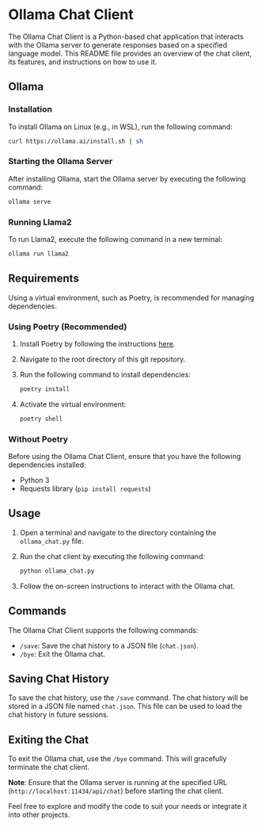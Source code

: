 # Ollama Chat Client

The Ollama Chat Client is a Python-based chat application that interacts with the Ollama server to generate responses based on a specified language model. This README file provides an overview of the chat client, its features, and instructions on how to use it.

## Ollama

### Installation

To install Ollama on Linux (e.g., in WSL), run the following command:

```bash
curl https://ollama.ai/install.sh | sh
```

### Starting the Ollama Server

After installing Ollama, start the Ollama server by executing the following command:

```bash
ollama serve
```

### Running Llama2

To run Llama2, execute the following command in a new terminal:

```bash
ollama run llama2
```

## Requirements

Using a virtual environment, such as Poetry, is recommended for managing dependencies.

### Using Poetry (Recommended)

1. Install Poetry by following the instructions [here](https://python-poetry.org/docs/#installation).

2. Navigate to the root directory of this git repository.

3. Run the following command to install dependencies:

   ```bash
   poetry install
   ```

4. Activate the virtual environment:

   ```bash
   poetry shell
   ```

### Without Poetry

Before using the Ollama Chat Client, ensure that you have the following dependencies installed:

- Python 3
- Requests library (`pip install requests`)

## Usage

1. Open a terminal and navigate to the directory containing the `ollama_chat.py` file.

2. Run the chat client by executing the following command:

   ```bash
   python ollama_chat.py
   ```

3. Follow the on-screen instructions to interact with the Ollama chat.

## Commands

The Ollama Chat Client supports the following commands:

- `/save`: Save the chat history to a JSON file (`chat.json`).
- `/bye`: Exit the Ollama chat.

## Saving Chat History

To save the chat history, use the `/save` command. The chat history will be stored in a JSON file named `chat.json`. This file can be used to load the chat history in future sessions.

## Exiting the Chat

To exit the Ollama chat, use the `/bye` command. This will gracefully terminate the chat client.

**Note**: Ensure that the Ollama server is running at the specified URL (`http://localhost:11434/api/chat`) before starting the chat client.

Feel free to explore and modify the code to suit your needs or integrate it into other projects.